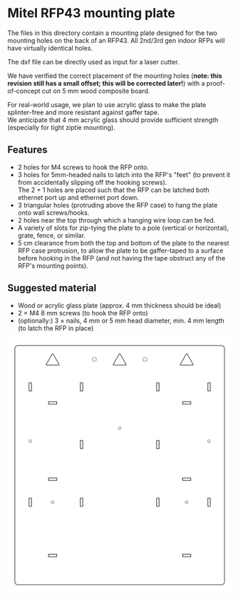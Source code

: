 Mitel RFP43 mounting plate
==========================

The files in this directory contain a mounting plate designed for the two
mounting holes on the back of an RFP43. All 2nd/3rd gen indoor RFPs will have
virtually identical holes.

The dxf file can be directly used as input for a laser cutter.

We have verified the correct placement of the mounting holes (**note: this revision still has a small offset; this will be corrected later!**)
with a proof-of-concept cut on 5 mm wood composite board.

For real-world usage, we plan to use acrylic glass to make the plate
splinter-free and more resistant against gaffer tape.  
We anticipate that 4 mm acrylic glass should provide sufficient strength
(especially for tight ziptie mounting).

Features
--------

- 2 holes for M4 screws to hook the RFP onto.
- 3 holes for 5mm-headed nails to latch into the RFP's "feet" (to prevent it
  from accidentally slipping off the hooking screws).  
  The 2 + 1 holes are placed such that the RFP can be latched both
  ethernet port up and ethernet port down.
- 3 triangular holes (protruding above the RFP case) to hang the plate onto
  wall screws/hooks.
- 2 holes near the top through which a hanging wire loop can be fed.
- A variety of slots for zip-tying the plate to a pole (vertical or
  horizontal), grate, fence, or similar.
- 5 cm clearance from both the top and bottom of the plate to the nearest RFP
  case protrusion, to allow the plate to be gaffer-taped to a surface before
  hooking in the RFP (and not having the tape obstruct any of the RFP's
  mounting points).

Suggested material
------------------

- Wood or acrylic glass plate (approx. 4 mm thickness should be ideal)
- 2 × M4 8 mm screws (to hook the RFP onto)
- (optionally:) 3 × nails, 4 mm or 5 mm head diameter, min. 4 mm length (to
  latch the RFP in place)

![Mounting plate design for RFP43](./rfp43-mounting-plate.svg)
